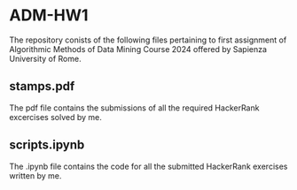 # ADM-HW1
The repository conists of the following files pertaining to first assignment of Algorithmic Methods of Data Mining Course 2024 offered by Sapienza University of Rome.

## stamps.pdf
The pdf file contains the submissions of all the required HackerRank excercises solved by me.

## scripts.ipynb
The .ipynb file contains the code for all the submitted HackerRank exercises written by me.

